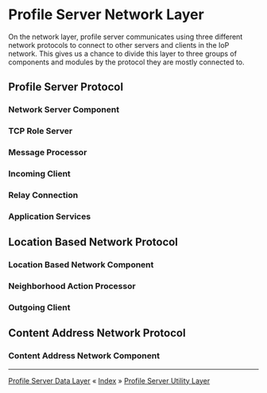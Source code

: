 # Profile Server Network Layer

On the network layer, profile server communicates using three different network protocols to connect to other servers and clients in the IoP network.
This gives us a chance to divide this layer to three groups of components and modules by the protocol they are mostly connected to.


## Profile Server Protocol

### Network Server Component

### TCP Role Server

### Message Processor

### Incoming Client

### Relay Connection

### Application Services



## Location Based Network Protocol

### Location Based Network Component

### Neighborhood Action Processor

### Outgoing Client



## Content Address Network Protocol

### Content Address Network Component



---
[Profile Server Data Layer](ARCH-PS-Data-Layer.md) « [Index](ARCHITECTURE.md) » [Profile Server Utility Layer](ARCH-PS-Utility-Layer.md)